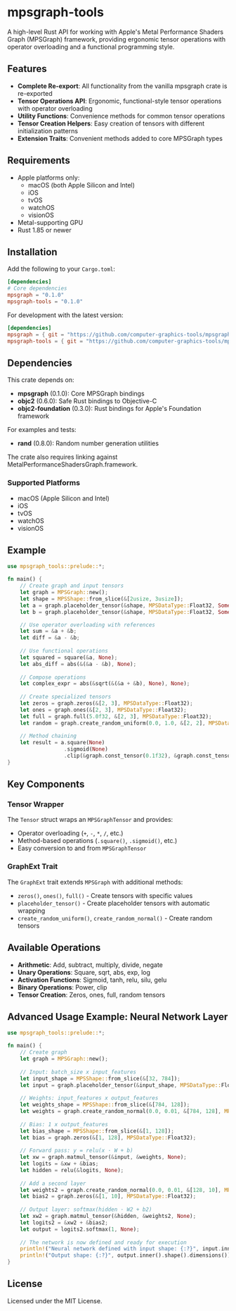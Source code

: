 # mpsgraph-tools

A high-level Rust API for working with Apple's Metal Performance Shaders Graph (MPSGraph) framework, providing ergonomic tensor operations with operator overloading and a functional programming style.

## Features

- **Complete Re-export**: All functionality from the vanilla mpsgraph crate is re-exported
- **Tensor Operations API**: Ergonomic, functional-style tensor operations with operator overloading
- **Utility Functions**: Convenience methods for common tensor operations
- **Tensor Creation Helpers**: Easy creation of tensors with different initialization patterns
- **Extension Traits**: Convenient methods added to core MPSGraph types

## Requirements

- Apple platforms only:
  - macOS (both Apple Silicon and Intel)
  - iOS
  - tvOS
  - watchOS
  - visionOS
- Metal-supporting GPU
- Rust 1.85 or newer

## Installation

Add the following to your `Cargo.toml`:

```toml
[dependencies]
# Core dependencies
mpsgraph = "0.1.0"
mpsgraph-tools = "0.1.0"
```

For development with the latest version:

```toml
[dependencies]
mpsgraph = { git = "https://github.com/computer-graphics-tools/mpsgraph-rs", package = "mpsgraph" }
mpsgraph-tools = { git = "https://github.com/computer-graphics-tools/mpsgraph-rs", package = "mpsgraph-tools" }
```

## Dependencies

This crate depends on:

- **mpsgraph** (0.1.0): Core MPSGraph bindings
- **objc2** (0.6.0): Safe Rust bindings to Objective-C
- **objc2-foundation** (0.3.0): Rust bindings for Apple's Foundation framework

For examples and tests:

- **rand** (0.8.0): Random number generation utilities

The crate also requires linking against MetalPerformanceShadersGraph.framework.

### Supported Platforms

- macOS (Apple Silicon and Intel)
- iOS
- tvOS
- watchOS
- visionOS

## Example

```rust
use mpsgraph_tools::prelude::*;

fn main() {
    // Create graph and input tensors
    let graph = MPSGraph::new();
    let shape = MPSShape::from_slice(&[2usize, 3usize]);
    let a = graph.placeholder_tensor(&shape, MPSDataType::Float32, Some("a"));
    let b = graph.placeholder_tensor(&shape, MPSDataType::Float32, Some("b"));

    // Use operator overloading with references
    let sum = &a + &b;
    let diff = &a - &b;
    
    // Use functional operations
    let squared = square(&a, None);
    let abs_diff = abs(&(&a - &b), None);
    
    // Compose operations
    let complex_expr = abs(&sqrt(&(&a + &b), None), None);
    
    // Create specialized tensors
    let zeros = graph.zeros(&[2, 3], MPSDataType::Float32);
    let ones = graph.ones(&[2, 3], MPSDataType::Float32);
    let full = graph.full(5.0f32, &[2, 3], MPSDataType::Float32);
    let random = graph.create_random_uniform(0.0, 1.0, &[2, 2], MPSDataType::Float32);
    
    // Method chaining
    let result = a.square(None)
                  .sigmoid(None)
                  .clip(&graph.const_tensor(0.1f32), &graph.const_tensor(0.9f32), None);
}
```

## Key Components

### Tensor Wrapper

The `Tensor` struct wraps an `MPSGraphTensor` and provides:

- Operator overloading (`+`, `-`, `*`, `/`, etc.)
- Method-based operations (`.square()`, `.sigmoid()`, etc.)
- Easy conversion to and from `MPSGraphTensor`

### GraphExt Trait

The `GraphExt` trait extends `MPSGraph` with additional methods:

- `zeros()`, `ones()`, `full()` - Create tensors with specific values
- `placeholder_tensor()` - Create placeholder tensors with automatic wrapping
- `create_random_uniform()`, `create_random_normal()` - Create random tensors

## Available Operations

- **Arithmetic**: Add, subtract, multiply, divide, negate
- **Unary Operations**: Square, sqrt, abs, exp, log
- **Activation Functions**: Sigmoid, tanh, relu, silu, gelu
- **Binary Operations**: Power, clip
- **Tensor Creation**: Zeros, ones, full, random tensors

## Advanced Usage Example: Neural Network Layer

```rust
use mpsgraph_tools::prelude::*;

fn main() {
    // Create graph
    let graph = MPSGraph::new();
    
    // Input: batch_size x input_features
    let input_shape = MPSShape::from_slice(&[32, 784]);
    let input = graph.placeholder_tensor(&input_shape, MPSDataType::Float32, Some("input"));
    
    // Weights: input_features x output_features
    let weights_shape = MPSShape::from_slice(&[784, 128]);
    let weights = graph.create_random_normal(0.0, 0.01, &[784, 128], MPSDataType::Float32);
    
    // Bias: 1 x output_features
    let bias_shape = MPSShape::from_slice(&[1, 128]);
    let bias = graph.zeros(&[1, 128], MPSDataType::Float32);
    
    // Forward pass: y = relu(x · W + b)
    let xw = graph.matmul_tensor(&input, &weights, None);
    let logits = &xw + &bias;
    let hidden = relu(&logits, None);
    
    // Add a second layer
    let weights2 = graph.create_random_normal(0.0, 0.01, &[128, 10], MPSDataType::Float32);
    let bias2 = graph.zeros(&[1, 10], MPSDataType::Float32);
    
    // Output layer: softmax(hidden · W2 + b2)
    let xw2 = graph.matmul_tensor(&hidden, &weights2, None);
    let logits2 = &xw2 + &bias2;
    let output = logits2.softmax(1, None);
    
    // The network is now defined and ready for execution
    println!("Neural network defined with input shape: {:?}", input.inner().shape().dimensions());
    println!("Output shape: {:?}", output.inner().shape().dimensions());
}
```

## License

Licensed under the MIT License.
